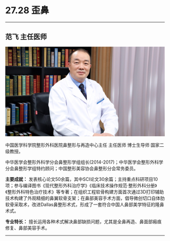 # 27.28 歪鼻

---

## 范飞 主任医师

![1685511422706](image/c27_028/1685511422706.png)

中国医学科学院整形外科医院鼻整形与再造中心主任 主任医师 博士生导师 国家二级教授。

中华医学会整形外科学分会鼻整形学组组长(2014-2017)；中华医学会整形外科学分会鼻整形学组特约顾问；中国整形美容协会鼻整形分会常务委员。

**主要成就：** 发表核心论文50余篇，其中SCI论文30余篇；主持重点科研项目10项；参与编译图书《现代整形外科治疗学》《临床技术操作规范·整形外科分册》《整形外科特色治疗技术》等专著；在组织工程软骨构建方面首次通过3D打印辅助技术构建了外观精细的鼻翼软骨支架；在鼻部美容手术方面，倡导微创切口自体肋软骨采取术，改进Dallas鼻整形术式，形成了一套符合中国人鼻部美学特征的隆鼻术式。

**专业特长：** 擅长运用各种术式解决鼻部缺损问题，尤其是全鼻再造、鼻面部瘢痕修复、鼻部美容手术。

---
